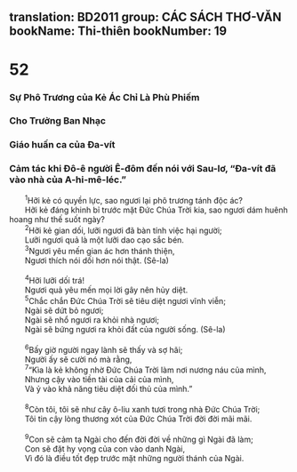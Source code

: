 translation: BD2011
group: CÁC SÁCH THƠ-VĂN
bookName: Thi-thiên 
bookNumber: 19
-------

<div class="title"><h1>52</h1><h3>Sự Phô Trương của Kẻ Ác Chỉ Là Phù Phiếm</h3><h3>Cho Trưởng Ban Nhạc</h3><h3>Giáo huấn ca của Ða-vít</h3><h3>Cảm tác khi Ðô-ê người Ê-đôm đến nói với Sau-lơ, “Ða-vít đã vào nhà của A-hi-mê-léc.”</h3></div>
<span class="verse thi_52_1">  <sup>1</sup>Hỡi kẻ có quyền lực, sao ngươi lại phô trương tánh độc ác?<br/>  Hỡi kẻ đáng khinh bỉ trước mặt Ðức Chúa Trời kia, sao ngươi dám huênh hoang như thế suốt ngày?<br/></span>
<span class="verse thi_52_2">  <sup>2</sup>Hỡi kẻ gian dối, lưỡi ngươi đã bàn tính việc hại người;<br/>  Lưỡi ngươi quả là một lưỡi dao cạo sắc bén.<br/></span>
<span class="verse thi_52_3">  <sup>3</sup>Ngươi yêu mến gian ác hơn thánh thiện,<br/>  Ngươi thích nói dối hơn nói thật. (Sê-la)<br/><br/></span>
<span class="verse thi_52_4">  <sup>4</sup>Hỡi lưỡi dối trá!<br/>  Ngươi quả yêu mến mọi lời gây nên hủy diệt.<br/></span>
<span class="verse thi_52_5">  <sup>5</sup>Chắc chắn Ðức Chúa Trời sẽ tiêu diệt ngươi vĩnh viễn;<br/>  Ngài sẽ dứt bỏ ngươi;<br/>  Ngài sẽ nhổ ngươi ra khỏi nhà ngươi;<br/>  Ngài sẽ bứng ngươi ra khỏi đất của người sống. (Sê-la)<br/><br/></span>
<span class="verse thi_52_6">  <sup>6</sup>Bấy giờ người ngay lành sẽ thấy và sợ hãi;<br/>  Người ấy sẽ cười nó mà rằng,<br/></span>
<span class="verse thi_52_7">  <sup>7</sup>“Kìa là kẻ không nhờ Ðức Chúa Trời làm nơi nương náu của mình,<br/>  Nhưng cậy vào tiền tài của cải của mình,<br/>  Và ỷ vào khả năng tiêu diệt đối thủ của mình.”<br/><br/></span>
<span class="verse thi_52_8">  <sup>8</sup>Còn tôi, tôi sẽ như cây ô-liu xanh tươi trong nhà Ðức Chúa Trời;<br/>  Tôi tin cậy lòng thương xót của Ðức Chúa Trời đời đời mãi mãi.<br/><br/></span>
<span class="verse thi_52_9">  <sup>9</sup>Con sẽ cảm tạ Ngài cho đến đời đời về những gì Ngài đã làm;<br/>  Con sẽ đặt hy vọng của con vào danh Ngài, <br/>  Vì đó là điều tốt đẹp trước mặt những người thánh của Ngài.<br/></span>
